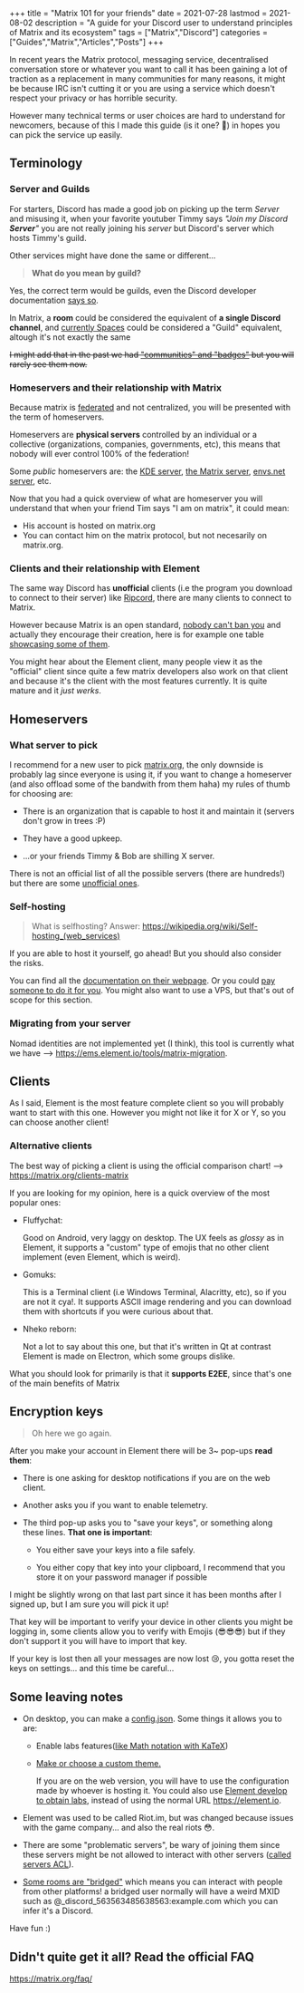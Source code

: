 +++
title = "Matrix 101 for your friends"
date = 2021-07-28
lastmod = 2021-08-02
description = "A guide for your Discord user to understand principles of Matrix and its ecosystem"
tags = ["Matrix","Discord"]
categories = ["Guides","Matrix","Articles","Posts"]
+++

In recent years the Matrix protocol, messaging service, decentralised conversation store or whatever you want to call it has been gaining a lot of traction as a replacement in many communities for many reasons, it might be because IRC isn't cutting it or you are using a service which doesn't respect your privacy or has horrible security.

However many technical terms or user choices are hard to understand for newcomers, because of this I made this guide (is it one? 🤔) in hopes you can pick the service up easily.

## Terminology

### Server and Guilds

For starters, Discord has made a good job on picking up the term _Server_ and misusing it, when your favorite youtuber Timmy says *"Join my Discord **Server**"* you are not really joining his *server* but Discord's server which hosts Timmy's guild.

Other services might have done the same or different...

> **What do you mean by guild?**

Yes, the correct term would be guilds, even the Discord developer documentation [says so](https://discord.com/developers/docs/resources/guild).

In Matrix, a **room** could be considered the equivalent of **a single Discord channel**, and [currently Spaces](https://element.io/blog/spaces-the-next-frontier/) could be considered a "Guild" equivalent, altough it's not exactly the same

~~I might add that in the past we had ["communities" and "badges"](/posts/matrix101/oldmeme.png) but you will rarely see them now.~~

### Homeservers and their relationship with Matrix

Because matrix is [federated](https://en.wikipedia.org/wiki/Distributed_social_network) and not centralized, you will be presented with the term of homeservers.

Homeservers are **physical servers** controlled by an individual or a collective (organizations, companies, governments, etc), this means that nobody will ever control 100% of the federation!

Some _public_ homeservers are: the [KDE server](https://community.kde.org/Matrix), [the Matrix server](https://matrix.org), [envs.net server](https://envs.net/), etc.

Now that you had a quick overview of what are homeserver you will understand that when your friend Tim says "I am on matrix", it could mean:

* His account is hosted on matrix.org
* You can contact him on the matrix protocol, but not necesarily on matrix.org.

### Clients and their relationship with Element

The same way Discord has **unofficial** clients (i.e the program you download to connect to their server) like [Ripcord](https://cancel.fm/ripcord/), there are many clients to connect to Matrix.

However because Matrix is an open standard, [nobody can't ban you](https://old.reddit.com/r/discordapp/comments/8tukek/ripcord_unofficial_native_discord_client_no/e1toruy/?context=8&depth=9) and actually they encourage their creation, here is for example one table [showcasing some of them](https://matrix.org/clients/).

You might hear about the Element client, many people view it as the "official" client since quite a few matrix developers also work on that client and because it's the client with the most features currently. It is quite mature and it _just werks_.

## Homeservers

### What server to pick

I recommend for a new user to pick [matrix.org](https://matrix.org), the only downside is probably lag since everyone is using it, if you want to change a homeserver (and also offload some of the bandwith from them haha) my rules of thumb for choosing are:

* There is an organization that is capable to host it and maintain it (servers don't grow in trees :P)

* They have a good upkeep.

* ...or your friends Timmy & Bob are shilling X server.

There is not an official list of all the possible servers (there are hundreds!) but there are some [unofficial ones](https://www.hello-matrix.net/public_servers.php).

### Self-hosting

> What is selfhosting? Answer: <https://wikipedia.org/wiki/Self-hosting_(web_services)>

If you are able to host it yourself, go ahead! But you should also consider the risks.

You can find all the [documentation on their webpage](https://matrix.org/docs/guides/installing-synapse). Or you could [pay someone to do it for you](https://element.io/pricing). You might also want to use a VPS, but that's out of scope for this section.

### Migrating from your server

Nomad identities are not implemented yet (I think), this tool is currently what we have --> <https://ems.element.io/tools/matrix-migration>.

## Clients

As I said, Element is the most feature complete client so you will probably want to start with this one. However you might not like it for X or Y, so you can choose another client!

### Alternative clients

The best way of picking a client is using the official comparison chart! --> <https://matrix.org/clients-matrix>

If you are looking for my opinion, here is a quick overview of the most popular ones:

* Fluffychat:

  Good on Android, very laggy on desktop. The UX feels as *glossy* as in Element, it supports a "custom" type of emojis
  that no other client implement (even Element, which is weird).

* Gomuks:

  This is a Terminal client (i.e Windows Terminal, Alacritty, etc), so if you are not it cya!. It supports ASCII image rendering and you can download them with shortcuts if you were curious about that.

* Nheko reborn:

  Not a lot to say about this one, but that it's written in Qt at contrast Element is made on Electron, which some groups dislike.

What you should look for primarily is that it **supports E2EE**, since that's one of the main benefits of Matrix

## Encryption keys

> Oh here we go again.

After you make your account in Element there will be 3~ pop-ups **read them**:

* There is one asking for desktop notifications if you are on the web client.

* Another asks you if you want to enable telemetry.

* The third pop-up asks you to "save your keys", or something along these lines. **That one is important**:

  * You either save your keys into a file safely.

  * You either copy that key into your clipboard, I recommend that you store it on your password manager if possible

I might be slightly wrong on that last part since it has been months after I signed up, but I am sure you will pick it up!

That key will be important to verify your device in other clients you might be logging in, some clients allow you to verify with Emojis (😎😎😎) but if they don't support it you will have to import that key.

If your key is lost then all your messages are now lost 😢, you gotta reset the keys on settings... and this time be careful...

## Some leaving notes

* On desktop, you can make a [config.json](https://github.com/vector-im/element-web/blob/develop/docs/config.md). Some things it allows you to are:

  * Enable labs features([like Math notation with KaTeX](https://katex.org))

  * [Make or choose a custom theme.](https://github.com/aaronraimist/element-themes)

    If you are on the web version, you will have to use the configuration made by whoever is hosting it. You could also use [Element develop to obtain labs](https://develop.element.io/), instead of using the normal URL <https://element.io>.

* Element was used to be called Riot.im, but was changed because issues with the game company... and also the real riots 😳.

* There are some "problematic servers", be wary of joining them since these servers might be not allowed to interact with other servers ([called servers ACL](https://matrix.org/docs/guides/moderation#banning-servers-from-rooms-server-acls)).

* [Some rooms are "bridged"](https://matrix.org/bridges/) which means you can interact with people from other platforms!
a bridged user normally will have a weird MXID such as @_discord_563563485638563:example.com which you can infer it's a Discord.

Have fun :)

## Didn't quite get it all? Read the official FAQ

<https://matrix.org/faq/>
